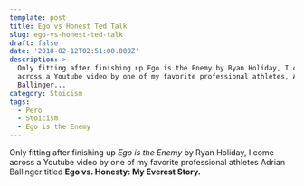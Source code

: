 ```yaml
---
template: post
title: Ego vs Honest Ted Talk
slug: ego-vs-honest-ted-talk
draft: false
date: '2018-02-12T02:51:00.000Z'
description: >-
  Only fitting after finishing up Ego is the Enemy by Ryan Holiday, I come
  across a Youtube video by one of my favorite professional athletes, Adrian
  Ballinger...
category: Stoicism
tags:
  - Pero
  - Stoicism
  - Ego is the Enemy
---
```


Only fitting after finishing up *Ego is the Enemy* by Ryan Holiday, I come across a Youtube video by one of my favorite professional athletes Adrian Ballinger titled **Ego vs. Honesty: My Everest Story.**
